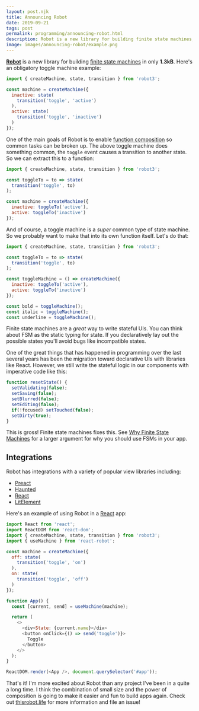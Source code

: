```yaml
---
layout: post.njk
title: Announcing Robot
date: 2019-09-21
tags: post
permalink: programming/announcing-robot.html
description: Robot is a new library for building finite state machines, in only 1kB.
image: images/announcing-robot/example.png
---
```


__[Robot](https://thisrobot.life/)__ is a new library for building [finite state machines](https://en.wikipedia.org/wiki/Finite-state_machine) in only __1.3kB__. Here's an obligatory toggle machine example:

```js
import { createMachine, state, transition } from 'robot3';

const machine = createMachine({
  inactive: state(
    transition('toggle', 'active')
  ),
  active: state(
    transition('toggle', 'inactive')
  )
});
```

One of the main goals of Robot is to enable [function composition](https://thisrobot.life/guides/composition.html) so common tasks can be broken up. The above toggle machine does something common, the `toggle` event causes a transition to another state. So we can extract this to a function:

```js
import { createMachine, state, transition } from 'robot3';

const toggleTo = to => state(
  transition('toggle', to)
);

const machine = createMachine({
  inactive: toggleTo('active'),
  active: toggleTo('inactive')
});
```

And of course, a toggle machine is a *super* common type of state machine. So we probably want to make that into its own function itself. Let's do that:

```js
import { createMachine, state, transition } from 'robot3';

const toggleTo = to => state(
  transition('toggle', to)
);

const toggleMachine = () => createMachine({
  inactive: toggleTo('active'),
  active: toggleTo('inactive')
});

const bold = toggleMachine();
const italic = toggleMachine();
const underline = toggleMachine();
```

Finite state machines are a *great* way to write stateful UIs. You can think about FSM as the static typing for state. If you declaratively lay out the possible states you'll avoid bugs like incompatible states.

One of the great things that has happened in programming over the last several years has been the migration toward declarative UIs with libraries like React. However, we still write the stateful logic in our components with imperative code like this:

```js
function resetState() {
  setValidating(false);
  setSaving(false);
  setBlurred(false);
  setEditing(false);
  if(!focused) setTouched(false);
  setDirty(true);
}
```

This is gross! Finite state machines fixes this. See [Why Finite State Machines](https://thisrobot.life/#why-finite-state-machines) for a larger argument for why you should use FSMs in your app.

## Integrations

Robot has integrations with a variety of popular view libraries including:

* [Preact](https://thisrobot.life/integrations/preact-robot.html)
* [Haunted](https://thisrobot.life/integrations/haunted-robot.html)
* [React](https://thisrobot.life/integrations/react-robot.html)
* [LitElement](https://thisrobot.life/integrations/lit-robot.html)

Here's an example of using Robot in a [React](https://reactjs.org) app:

```js
import React from 'react';
import ReactDOM from 'react-dom';
import { createMachine, state, transition } from 'robot3';
import { useMachine } from 'react-robot';

const machine = createMachine({
  off: state(
    transition('toggle', 'on')
  ),
  on: state(
    transition('toggle', 'off')
  )
});

function App() {
  const [current, send] = useMachine(machine);

  return (
    <>
      <div>State: {current.name}</div>
      <button onClick={() => send('toggle')}>
        Toggle
      </button>
    </>
  );
}

ReactDOM.render(<App />, document.querySelector('#app'));
```

That's it! I'm more excited about Robot than any project I've been in a quite a long time. I think the combination of small size and the power of composition is going to make it easier and fun to build apps again. Check out [thisrobot.life](https://thisrobot.life) for more information and file an issue!
